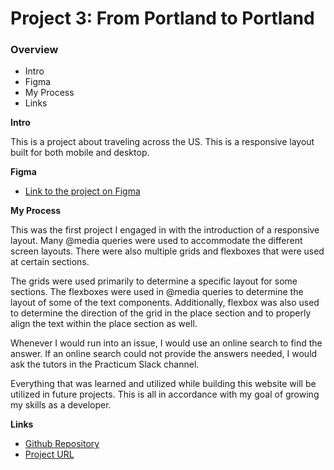 # Project 3: From Portland to Portland

### Overview
* Intro
* Figma
* My Process
* Links

**Intro**

This is a project about traveling across the US. This is a responsive layout built for both mobile and desktop.

**Figma**

* [Link to the project on Figma](https://www.figma.com/file/xM9rNsdK4iNcFJmDZho3Aw/Sprint-3%3A-From-Portland-to-Portland-%2F-desktop-%2B-mobile?node-id=500%3A0)

**My Process**

This was the first project I engaged in with the introduction of a responsive layout. Many @media queries were used to accommodate the different screen layouts. There were also multiple grids and flexboxes that were used at certain sections. 

The grids were used primarily to determine a specific layout for some sections. The flexboxes were used in @media queries to determine the layout of some of the text components. Additionally, flexbox was also used to determine the direction of the grid in the place section and to properly align the text within the place section as well.

Whenever I would run into an issue, I would use an online search to find the answer. If an online search could not provide the answers needed, I would ask the tutors in the Practicum Slack channel.

Everything that was learned and utilized while building this website will be utilized in future projects. This is all in accordance with my goal of growing my skills as a developer.

**Links**

* [Github Repository](https://github.com/jtitak06/)
* [Project URL](https://web-project-3.vercel.app/)
